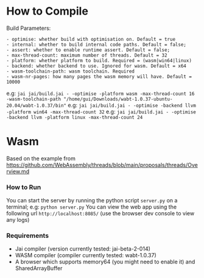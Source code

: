 
# How to Compile

Build Parameters:

	- optimise: whether build with optimisation on. Default = true
	- internal: whether to build internal code paths. Default = false;
	- assert: whether to enable runtime assert. Default = false;
	- max-thread-count: maximum number of threads. Default = 32
	- platform: whether platform to build. Required = (wasm|win64|linux)
	- backend: whether backend to use. Ignored for wasm. Default = x64
	- wasm-toolchain-path: wasm toolchain. Required
	- wasm-nr-pages: how many pages the wasm memory will have. Default = 10000

e.g: `jai jai/build.jai - -optimise -platform wasm -max-thread-count 16 -wasm-toolchain-path "/home/gui/Downloads/wabt-1.0.37-ubuntu-20.04/wabt-1.0.37/bin"`
e.g: `jai jai/build.jai - -optimise -backend llvm -platform win64 -max-thread-count 32`
e.g: `jai jai/build.jai - -optimise -backend llvm -platform linux -max-thread-count 24`

# Wasm

Based on the example from https://github.com/WebAssembly/threads/blob/main/proposals/threads/Overview.md

### How to Run

You can start the server by running the python script `server.py` on a terminal; e.g: `python server.py`
You can view the web app using the following url `http://localhost:8085/` (use the browser dev console to view any logs)

### Requirements

- Jai compiler  (version currently tested: jai-beta-2-014)
- WASM compiler (compiler currently tested: wabt-1.0.37)
- A browser which supports memory64 (you might need to enable it) and SharedArrayBuffer
